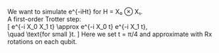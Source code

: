 We want to simulate e^{-iHt} for H = X₀ ⊗ X₁.  
A first-order Trotter step:  
\[
  e^{-i X_0 X_1 t} \approx e^{-i X_0 t} e^{-i X_1 t},  
  \quad
  \text{for small }t.
\]
Here we set t = π/4 and approximate with Rx rotations on each qubit.

